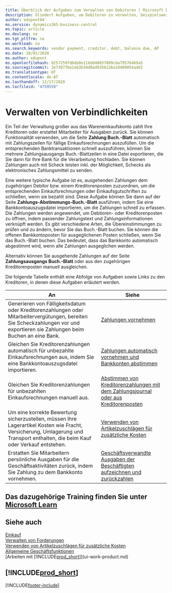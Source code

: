 ```yaml
---
title: Überblick der Aufgaben zum Verwalten von Debitoren | Microsoft Docs
description: Gliedert Aufgaben, um Debitoren zu verwalten, beispielsweise zahlende Gläubiger oder ausgehende Zahlungen an Buch-Posten, um Rechnungen oder Gutschriften zu schließen.
author: edupont04
ms.service: dynamics365-business-central
ms.topic: article
ms.devlang: na
ms.tgt_pltfrm: na
ms.workload: na
ms.search.keywords: vendor payment, creditor, debt, balance due, AP
ms.date: 10/01/2020
ms.author: edupont
ms.openlocfilehash: 9257259fd6de8e118dd48057809cba79576469a5
ms.sourcegitcommit: 2e7307fbe1eb3b34d0ad9356226a19409054a402
ms.translationtype: HT
ms.contentlocale: de-AT
ms.lasthandoff: 12/17/2020
ms.locfileid: "4759559"
---
```

# <a name="managing-payables"></a>Verwalten von Verbindlichkeiten

Ein Teil der Verwaltung großer aus das Wareneinkaufskonto zahlt Ihre Kreditoren oder erstattet Mitarbeiter für Ausgaben zurück. Sie können Funktionalität verwenden, um die Seite **Zahlung Buch.-Blatt** automatisch mit Zahlungszeilen für fällige Einkaufsrechnungen auszufüllen. Um die entsprechenden Banktransaktionen schnell auszuführen, können Sie mehrere Zahlungsausgangs Buch.-Blattzeilen in eine Datei exportieren, die Sie dann für Ihre Bank für die Verarbeitung hochladen. Sie können Zahlungen auch mit Scheck leisten inkl. der Möglichkeit, Schecks als elektronisches Zahlungsmittel zu senden.

Eine weitere typische Aufgabe ist es, ausgehenden Zahlungen dem zugehörigen Debitor bzw. einem Kreditorenposten zuzuordnen, um die entsprechenden Einkaufsrechnungen oder Einkaufsgutschriften zu schließen, wenn sie bezahlt sind. Diese Aufgabe können Sie dann auf der Seite **Zahlungs-Abstimmungs-Buch.-Blatt** ausführen, indem Sie eine Bankkontoauszugsdatei importieren, um die Zahlungen schnell zu erfassen. Die Zahlungen werden angewendet, um Debitoren- oder Kreditorenposten zu öffnen, indem passender Zahlungstext und Zahlungsinformationen verknüpft werden. Es gibt verschiedene Arten, die Übereinstimmungen zu prüfen und zu ändern, bevor Sie das Buch.-Blatt buchen. Sie können die offenen Bankkontoposten für ausgeglichenen Posten schließen, wenn Sie das Buch.-Blatt buchen. Das bedeutet, dass das Bankkonto automatisch abgestimmt wird, wenn alle Zahlungen ausgeglichen werden.

Alternativ können Sie ausgehende Zahlungen auf der Seite **Zahlungsausgangs Buch.-Blatt** oder aus den zugehörigen Kreditorenposten manuell ausgleichen.

Die folgende Tabelle enthält eine Abfolge von Aufgaben sowie Links zu den Kreditoren, in denen diese Aufgaben erläutert werden.

| An | Siehe |
| --- | --- |
| Generieren von Fälligkeitsdatum oder Kreditorenzahlungen oder Mitarbeitervergütungen, bereiten Sie Scheckzahlungen vor und exportieren sie Zahlungen beim Buchen an eine Bank. |[Zahlungen vornehmen](payables-make-payments.md) |
| Gleichen Sie Kreditorenzahlungen automatisch für unbezahlte Einkaufsrechnungen aus, indem Sie eine Bankkontoauszugsdatei importieren. |[Zahlungen automatisch vornehmen und Bankkonten abstimmen](receivables-apply-payments-auto-reconcile-bank-accounts.md) |
| Gleichen Sie Kreditorenzahlungen für unbezahlten Einkaufsrechnungen manuell aus. |[Abstimmen von Kreditorenzahlungen mit dem Zahlungsjournal oder aus Kreditorenposten](payables-how-apply-purchase-transactions-manually.md) |
|Um eine korrekte Bewertung sicherzustellen, müssen Ihre Lagerartikel Kosten wie Fracht, Versicherung, Umlagerung und Transport enthalten, die beim Kauf oder Verkauf entstehen.|[Verwenden von Artikelzuschlägen für zusätzliche Kosten](payables-how-assign-item-charges.md)|
|Erstatten Sie Mitarbeitern persönliche Ausgaben für die Geschäftsaktivitäten zurück, indem Sie Zahlung zu dem Bankkonto vornehmen.|[Geschäftsverwandte Ausgaben der Beschäftigten aufzeichnen und zurückzahlen](finance-how-record-reimburse-employee-expenses.md)|

## <a name="see-related-training-at-microsoft-learn"></a>Das dazugehörige Training finden Sie unter [Microsoft Learn](/learn/paths/process-customer-vendor-payments-dynamics-365-business-central/)

## <a name="see-also"></a>Siehe auch
[Einkauf](purchasing-manage-purchasing.md)  
[Verwalten von Forderungen](receivables-manage-receivables.md)  
[Verwenden von Artikelzuschlägen für zusätzliche Kosten](payables-how-assign-item-charges.md)  
[Allgemeine Geschäftsfunktionen](ui-across-business-areas.md)  
[Arbeiten mit [!INCLUDE[prod_short](includes/prod_short.md)]](ui-work-product.md)

## [!INCLUDE[prod_short](includes/free_trial_md.md)]  


[!INCLUDE[footer-include](includes/footer-banner.md)]